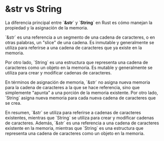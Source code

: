 # \&str vs String

La diferencia principal entre \`**\&str**\` y \`**String**\` en Rust es cómo manejan la propiedad y la asignación de la memoria.&#x20;

&#x20;&#x20;

\`\&str\` es una referencia a un segmento de una cadena de caracteres, o en otras palabras, un "slice" de una cadena. Es inmutable y generalmente se utiliza para referirse a una cadena de caracteres que ya existe en la memoria.&#x20;

&#x20;&#x20;

Por otro lado, \`String\` es una estructura que representa una cadena de caracteres como un objeto en la memoria. Es mutable y generalmente se utiliza para crear y modificar cadenas de caracteres.&#x20;

&#x20;&#x20;

En términos de asignación de memoria, \`\&str\` no asigna nueva memoria para la cadena de caracteres a la que se hace referencia, sino que simplemente "apunta" a una porción de la memoria existente. Por otro lado, \`String\` asigna nueva memoria para cada nueva cadena de caracteres que se crea.&#x20;

&#x20;&#x20;

En resumen, \`\&str\` se utiliza para referirse a cadenas de caracteres existentes, mientras que \`String\` se utiliza para crear y modificar cadenas de caracteres. Además, \`\&str\` es una referencia a una cadena de caracteres existente en la memoria, mientras que \`String\` es una estructura que representa una cadena de caracteres como un objeto en la memoria.&#x20;

